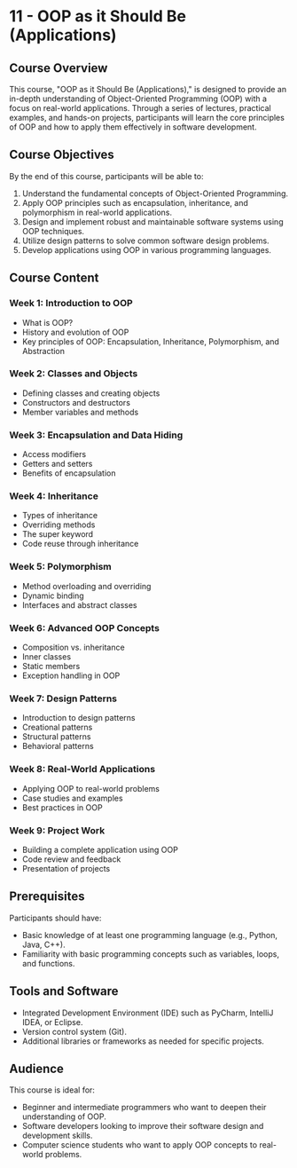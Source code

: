 # 11 - OOP as it Should Be (Applications)

## Course Overview

This course, "OOP as it Should Be (Applications)," is designed to provide an in-depth understanding of Object-Oriented Programming (OOP) with a focus on real-world applications. Through a series of lectures, practical examples, and hands-on projects, participants will learn the core principles of OOP and how to apply them effectively in software development.

## Course Objectives

By the end of this course, participants will be able to:

1. Understand the fundamental concepts of Object-Oriented Programming.
2. Apply OOP principles such as encapsulation, inheritance, and polymorphism in real-world applications.
3. Design and implement robust and maintainable software systems using OOP techniques.
4. Utilize design patterns to solve common software design problems.
5. Develop applications using OOP in various programming languages.

## Course Content

### Week 1: Introduction to OOP
- What is OOP?
- History and evolution of OOP
- Key principles of OOP: Encapsulation, Inheritance, Polymorphism, and Abstraction

### Week 2: Classes and Objects
- Defining classes and creating objects
- Constructors and destructors
- Member variables and methods

### Week 3: Encapsulation and Data Hiding
- Access modifiers
- Getters and setters
- Benefits of encapsulation

### Week 4: Inheritance
- Types of inheritance
- Overriding methods
- The super keyword
- Code reuse through inheritance

### Week 5: Polymorphism
- Method overloading and overriding
- Dynamic binding
- Interfaces and abstract classes

### Week 6: Advanced OOP Concepts
- Composition vs. inheritance
- Inner classes
- Static members
- Exception handling in OOP

### Week 7: Design Patterns
- Introduction to design patterns
- Creational patterns
- Structural patterns
- Behavioral patterns

### Week 8: Real-World Applications
- Applying OOP to real-world problems
- Case studies and examples
- Best practices in OOP

### Week 9: Project Work
- Building a complete application using OOP
- Code review and feedback
- Presentation of projects

## Prerequisites

Participants should have:
- Basic knowledge of at least one programming language (e.g., Python, Java, C++).
- Familiarity with basic programming concepts such as variables, loops, and functions.

## Tools and Software

- Integrated Development Environment (IDE) such as PyCharm, IntelliJ IDEA, or Eclipse.
- Version control system (Git).
- Additional libraries or frameworks as needed for specific projects.

## Audience

This course is ideal for:
- Beginner and intermediate programmers who want to deepen their understanding of OOP.
- Software developers looking to improve their software design and development skills.
- Computer science students who want to apply OOP concepts to real-world problems.
